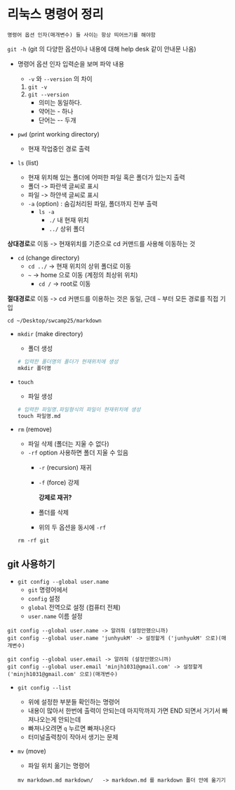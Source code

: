 # 리눅스 명령어 정리

```shell
명령어 옵션 인자(매개변수) 들 사이는 항상 띄어쓰기를 해야함
```

`git -h` (git 의 다양한 옵션이나 내용에 대해 help desk 같이 안내문 나옴)

- 명령어 옵션 인자 입력순을 보며 파악 내용
    - `-v` 와 `--version` 의 차이

    1. `git -v`
    2. `git --version`
        - 의미는 동일하다.
        - 약어는 - 하나
        - 단어는 -- 두개
    
- `pwd` (print working directory)
    - 현재 작업중인 경로 출력
- `ls` (list)
    - 현재 위치해 있는 폴더에 어떠한 파일 혹은 폴더가 있는지 출력
    - 폴더 -> 파란색 글씨로 표시
    - 파일 -> 하얀색 글씨로 표시
    - `-a` (option) : 숨김처리된 파일, 폴더까지 전부 출력
        - `ls -a`
            - `./` 내 현재 위치
            - `../` 상위 폴더   

**상대경로**로 이동 -> 현재위치를 기준으로 cd 커맨드를 사용해 이동하는 것

- `cd` (change directory)
    - `cd ../` -> 현재 위치의 상위 폴더로 이동
    - `~` -> home 으로 이동 (계정의 최상위 위치)
        - `cd /` -> root로 이동

**절대경로**로 이동 -> cd 커맨드를 이용하는 것은 동일, 근데 `~` 부터 모든 경로를 직접 기입
```
cd ~/Desktop/swcamp25/markdown
```

- `mkdir` (make directory)
    - 폴더 생성
    ```python
    # 입력한 폴더명의 폴더가 현재위치에 생성
    mkdir 폴더명
    ```

- `touch`
    - 파일 생성
    ```python 
    # 입력한 파일명.파일형식의 파일이 현재위치에 생성
    touch 파일명.md
    ```

- `rm` (remove)
    - 파일 삭제 (폴더는 지울 수 없다)
    - `-rf` option 사용하면 폴더 지울 수 있음
        - `-r` (recursion) 재귀
        - `-f` (force) 강제

          **강제로 재귀?**
        - 폴더를 삭제
        - 위의 두 옵션을 동시에 `-rf` 
    ```
    rm -rf git 
    ```


## git 사용하기

- `git config --global user.name`
    - `git` 명령어에서
    - `config` 설정
    - `global` 전역으로 설정 (컴퓨터 전체)
    - `user.name` 이름 설정

```
git config --global user.name -> 알려줘 (설정안했으니까)
git config --global user.name 'junhyukM' -> 설정할게 ('junhyukM' 으로)(매개변수)
```

```
git config --global user.email -> 알려줘 (설정안했으니까)
git config --global user.email 'minjh1031@gmail.com' -> 설정할게 ('minjh1031@gmail.com' 으로)(매개변수)
```


- `git config --list`
    - 위에 설정한 부분들 확인하는 명령어
    - 내용이 많아서 한번에 출력이 안되는데 마지막까지 가면 END 되면서 거기서 빠져나오는게 안되는데
    - 빠져나오려면 `q` 누르면 빠져나온다
    - 터미널출력창이 작아서 생기는 문제 

- `mv` (move)
    - 파일 위치 옮기는 명령어
    ```
    mv markdown.md markdown/   -> markdown.md 를 markdown 폴더 안에 옮기기
    ```
